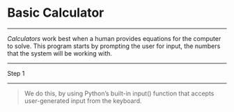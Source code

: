 # Basic Calculator
___

_Calculators_ work best when a human provides equations for the computer to solve. This program starts by prompting the user for input, the numbers that the system will be working with.

___

Step 1
___

>We do this, by using Python’s built-in input() function that accepts user-generated input from the keyboard.